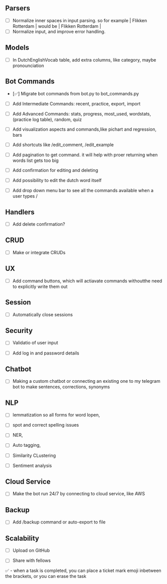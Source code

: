 
## Parsers 
- [ ] Normalize inner spaces in input parsing. so for example | Flikken    Rotterdam | would be | Flikken Rotterdam |
- [ ] Normalize input, and improve error handling.

## Models
- [ ] In DutchEnglishVocab table, add extra columns, like category, maybe pronounciation

## Bot Commands 
- [✅] Migrate bot commands from bot.py to bot_commands.py
- [ ] Add Intermediate Commands:  recent, practice, export, import
- [ ] Add Advanced Commands: stats, progress, most_used, wordstats, (practice log table), random, quiz
- [ ] Add visualization aspects and commands,like pichart and regression, bars
- [ ] Add shortcuts like /edit_comment, /edit_example
- [ ] Add pagination to get command. it will help with proer returning when words list gets too big
- [ ] Add confirmation for editing and deleting
- [ ] Add possibility to edit the dutch word itself
- [ ] Add drop down menu bar to see all the commands available when a user types /


## Handlers
- [ ] Add delete confirmation?

## CRUD
- [ ] Make or integrate CRUDs

## UX
- [ ] Add command buttons, which will actiavate commands withoutthe need to explicitly write them out

## Session
- [ ] Automatically close sessions

## Security 
- [ ] Validatio of user input
- [ ] Add log in and password details
 


## Chatbot
- [ ] Making a custom chatbot or connecting an existing one to my telegram bot to make sentences, corrections, synonyms

## NLP
- [ ] lemmatization so all forms for word lopen,
- [ ] spot and correct spelling issues 
- [ ] NER, 
- [ ] Auto tagging,
- [ ] Similarity CLustering
- [ ] Sentiment analysis



## Cloud Service
- [ ] Make the bot run 24/7 by connecting to cloud service, like AWS

## Backup
- [ ] Add /backup command or auto-export to file

## Scalability
- [ ] Upload on GitHub
- [ ] Share with fellows




✅ - when a task is completed, you can place a ticket mark emoji inbetween the brackets, or you can erase the task